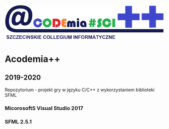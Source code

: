 
![Acodemia logo_plus_plus](https://github.com/jackflower/AcodemiaGame/blob/master/data/acodemia_plus_plus_logo_small.png)

# Acodemia++
## 2019-2020

Repozytorium - projekt gry w języku C/C++ z wykorzystaniem biblioteki SFML

### MicorosoftS Visual Studio 2017
### SFML 2.5.1

